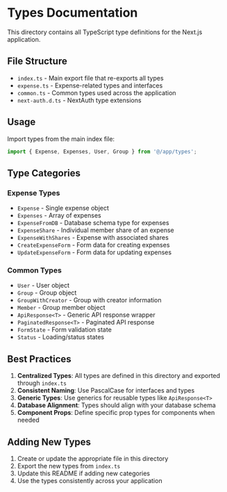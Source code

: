 # Types Documentation

This directory contains all TypeScript type definitions for the Next.js application.

## File Structure

- `index.ts` - Main export file that re-exports all types
- `expense.ts` - Expense-related types and interfaces
- `common.ts` - Common types used across the application
- `next-auth.d.ts` - NextAuth type extensions

## Usage

Import types from the main index file:

```typescript
import { Expense, Expenses, User, Group } from '@/app/types';
```

## Type Categories

### Expense Types
- `Expense` - Single expense object
- `Expenses` - Array of expenses
- `ExpenseFromDB` - Database schema type for expenses
- `ExpenseShare` - Individual member share of an expense
- `ExpenseWithShares` - Expense with associated shares
- `CreateExpenseForm` - Form data for creating expenses
- `UpdateExpenseForm` - Form data for updating expenses

### Common Types
- `User` - User object
- `Group` - Group object
- `GroupWithCreator` - Group with creator information
- `Member` - Group member object
- `ApiResponse<T>` - Generic API response wrapper
- `PaginatedResponse<T>` - Paginated API response
- `FormState` - Form validation state
- `Status` - Loading/status states

## Best Practices

1. **Centralized Types**: All types are defined in this directory and exported through `index.ts`
2. **Consistent Naming**: Use PascalCase for interfaces and types
3. **Generic Types**: Use generics for reusable types like `ApiResponse<T>`
4. **Database Alignment**: Types should align with your database schema
5. **Component Props**: Define specific prop types for components when needed

## Adding New Types

1. Create or update the appropriate file in this directory
2. Export the new types from `index.ts`
3. Update this README if adding new categories
4. Use the types consistently across your application
